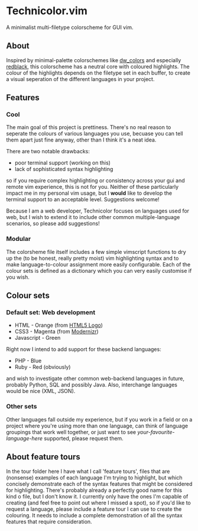 Technicolor.vim
===============

A minimalist multi-filetype colorscheme for GUI vim.


About
-----

Inspired by minimal-palette colorschemes like [dw_colors](http://sites.google.com/site/dwcolors/)
and especially [redblack](https://github.com/rdineiu/vim-redblack), this colorscheme has a neutral
core with coloured highlights. The colour of the highlights depends on the filetype set in each buffer,
to create a visual seperation of the different languages in your project.


Features
--------

### Cool

The main goal of this project is prettiness. There's no real reason to seperate the colours of various
languages you use, becuase you can tell them apart just fine anyway, other than I think it's a neat idea.

There are two notable drawbacks:

* poor terminal support (working on this)
* lack of sophisticated syntax highlighting

so if you require complex highlighting or consistency across your gui and remote vim experience, 
this is not for you. Neither of these particularly impact me in my personal vim usage, but I **would** 
like to develop the terminal support to an acceptable level. Suggestions welcome!

Because I am a web developer, Technicolor focuses on languages used for web, but I wish to extend 
it to include other common multiple-language scenarios, so please add suggestions!


### Modular

The colorsheme file itself includes a few simple vimscript functions to dry up the (to be honest, 
really pretty moist) vim highlighting syntax and to make language-to-colour assignment more easily 
configurable. Each of the colour sets is defined as a dictionary which you can very easily customise 
if you wish.


Colour sets
-----------

### Default set: Web development

* HTML - Orange (from [HTML5 Logo](http://www.w3.org/html/logo))
* CSS3 - Magenta (from [Modernizr](http://www.modernizr.com))
* Javascript - Green

Right now I intend to add support for these backend languages:

* PHP - Blue
* Ruby - Red (obviously)

and wish to investigate other common web-backend languages in future, probably Python, SQL and possibly Java.
Also, interchange languages would be nice (XML, JSON).

### Other sets

Other languages fall outside my experience, but if you work in a field or on a project where you're 
using more than one language, can think of language groupings that work well together, or just want 
to see *your-favourite-language-here* supported, please request them.



## About feature tours

In the tour folder here I have what I call 'feature tours', files that are (nonsense) examples of each 
language I'm trying to highlight, but which concisely demonstrate each of the syntax features that might
be considered for highlighting. There's probably already a perfectly good name for this kind o file, but 
I don't know it. I currently only have the ones I'm capable of creating (and feel free to point out where 
I missed a spot), so if you'd like to request a language, please include a feature tour I can use to create 
the colouring. 
It needs to include a complete demonstration of all the syntax features that require consideration.



